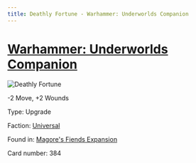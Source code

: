 ```yaml
---
title: Deathly Fortune - Warhammer: Underworlds Companion
---
```


# [Warhammer: Underworlds Companion](https://guidokessels.github.io/wh-underworlds)

  

![Deathly Fortune](https://warhammerunderworlds.com/wp-content/uploads/sites/6/2018/03/384_ENG.png)

-2 Move, +2 Wounds

Type: Upgrade

Faction: [Universal](https://guidokessels.github.io/wh-underworlds/factions/universal)

Found in: [Magore's Fiends Expansion](https://guidokessels.github.io/wh-underworlds/locations/magores-fiends-expansion)

Card number: 384
